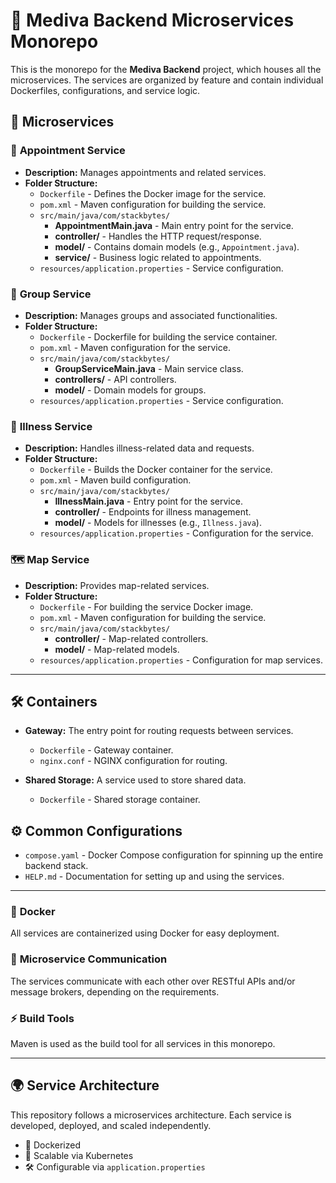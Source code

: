 # 🏢 **Mediva Backend Microservices Monorepo**

This is the monorepo for the **Mediva Backend** project, which houses all the microservices. The services are organized by feature and contain individual Dockerfiles, configurations, and service logic.

## 🚀 **Microservices**

### 📅 **Appointment Service**
- **Description:** Manages appointments and related services.
- **Folder Structure:**
    - `Dockerfile` - Defines the Docker image for the service.
    - `pom.xml` - Maven configuration for building the service.
    - `src/main/java/com/stackbytes/`
        - **AppointmentMain.java** - Main entry point for the service.
        - **controller/** - Handles the HTTP request/response.
        - **model/** - Contains domain models (e.g., `Appointment.java`).
        - **service/** - Business logic related to appointments.
    - `resources/application.properties` - Service configuration.

### 📱 **Group Service**
- **Description:** Manages groups and associated functionalities.
- **Folder Structure:**
    - `Dockerfile` - Dockerfile for building the service container.
    - `pom.xml` - Maven configuration for the service.
    - `src/main/java/com/stackbytes/`
        - **GroupServiceMain.java** - Main service class.
        - **controllers/** - API controllers.
        - **model/** - Domain models for groups.
    - `resources/application.properties` - Service configuration.

### 🤕 **Illness Service**
- **Description:** Handles illness-related data and requests.
- **Folder Structure:**
    - `Dockerfile` - Builds the Docker container for the service.
    - `pom.xml` - Maven build configuration.
    - `src/main/java/com/stackbytes/`
        - **IllnessMain.java** - Entry point for the service.
        - **controller/** - Endpoints for illness management.
        - **model/** - Models for illnesses (e.g., `Illness.java`).
    - `resources/application.properties` - Configuration for the service.

### 🗺️ **Map Service**
- **Description:** Provides map-related services.
- **Folder Structure:**
    - `Dockerfile` - For building the service Docker image.
    - `pom.xml` - Maven configuration for building the service.
    - `src/main/java/com/stackbytes/`
        - **controller/** - Map-related controllers.
        - **model/** - Map-related models.
    - `resources/application.properties` - Configuration for map services.

---

## 🛠️ **Containers**

- **Gateway:** The entry point for routing requests between services.
    - `Dockerfile` - Gateway container.
    - `nginx.conf` - NGINX configuration for routing.

- **Shared Storage:** A service used to store shared data.
    - `Dockerfile` - Shared storage container.

## ⚙️ **Common Configurations**

- `compose.yaml` - Docker Compose configuration for spinning up the entire backend stack.
- `HELP.md` - Documentation for setting up and using the services.

---
### 🐳 **Docker**
All services are containerized using Docker for easy deployment.

### 🧩 **Microservice Communication**
The services communicate with each other over RESTful APIs and/or message brokers, depending on the requirements.

### ⚡ **Build Tools**
Maven is used as the build tool for all services in this monorepo.

---

## 🌍 **Service Architecture**
This repository follows a microservices architecture. Each service is developed, deployed, and scaled independently.

- 🐋 Dockerized
- 🚀 Scalable via Kubernetes
- 🛠️ Configurable via `application.properties`

